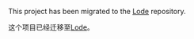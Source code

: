 This project has been migrated to the [Lode](https://github.com/Blushyes/Lode) repository.

这个项目已经迁移至[Lode](https://github.com/Blushyes/Lode)。
